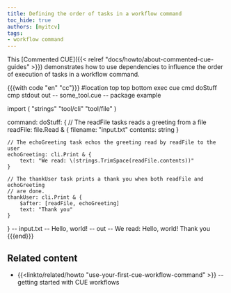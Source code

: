 ```yaml
---
title: Defining the order of tasks in a workflow command
toc_hide: true
authors: [myitcv]
tags:
- workflow command
---
```


This [Commented CUE]({{< relref "docs/howto/about-commented-cue-guides" >}})
demonstrates how to use dependencies to influence the order of execution of
tasks in a workflow
command.

{{{with code "en" "cc"}}}
#location top top bottom
exec cue cmd doStuff
cmp stdout out
-- some_tool.cue --
package example

import (
	"strings"
	"tool/cli"
	"tool/file"
)

command: doStuff: {
	// The readFile tasks reads a greeting from a file
	readFile: file.Read & {
		filename: "input.txt"
		contents: string
	}

	// The echoGreeting task echos the greeting read by readFile to the user
	echoGreeting: cli.Print & {
		text: "We read: \(strings.TrimSpace(readFile.contents))"
	}

	// The thankUser task prints a thank you when both readFile and echoGreeting
	// are done.
	thankUser: cli.Print & {
		$after: [readFile, echoGreeting]
		text: "Thank you"
	}
}
-- input.txt --
Hello, world!
-- out --
We read: Hello, world!
Thank you
{{{end}}}

## Related content

- {{<linkto/related/howto "use-your-first-cue-workflow-command" >}}
  -- getting started with CUE workflows
